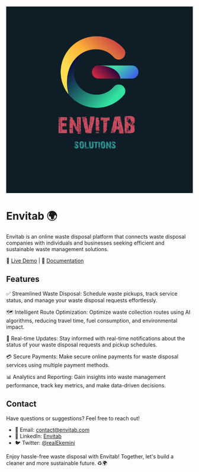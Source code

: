 <p align="center">
  <img src="assets/Envitab_logo.png" alt="Envitab Logo">
</p>


# Envitab 🌍

Envitab is an online waste disposal platform that connects waste disposal companies with individuals and businesses seeking efficient and sustainable waste management solutions.

🚀 [Live Demo](https://envitab.netlify.app/) | 📖 [Documentation](/README.md)

## Features

✅ Streamlined Waste Disposal: Schedule waste pickups, track service status, and manage your waste disposal requests effortlessly.

🗺️ Intelligent Route Optimization: Optimize waste collection routes using AI algorithms, reducing travel time, fuel consumption, and environmental impact.

🔄 Real-time Updates: Stay informed with real-time notifications about the status of your waste disposal requests and pickup schedules.

💳 Secure Payments: Make secure online payments for waste disposal services using multiple payment methods.

📊 Analytics and Reporting: Gain insights into waste management performance, track key metrics, and make data-driven decisions.

## Contact

Have questions or suggestions? Feel free to reach out!

- 📧 Email: [contact@envitab.com](mailto:ekeminisamuel19@gmail.com)
- 💬 LinkedIn: [Envitab](https://www.linkedin.com/company/envitab/)
- 🐦 Twitter: [@realEkemini](https://twitter.com/realEkemini)

Enjoy hassle-free waste disposal with Envitab! Together, let's build a cleaner and more sustainable future. ♻️🌍
